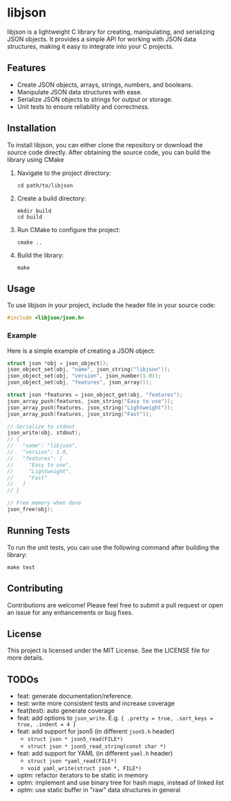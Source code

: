 # libjson

libjson is a lightweight C library for creating, manipulating, and serializing JSON objects. It provides a simple API for working with JSON data structures, making it easy to integrate into your C projects.

## Features

- Create JSON objects, arrays, strings, numbers, and booleans.
- Manipulate JSON data structures with ease.
- Serialize JSON objects to strings for output or storage.
- Unit tests to ensure reliability and correctness.

## Installation

To install libjson, you can either clone the repository or download the source code directly. After obtaining the source code, you can build the library using CMake

1. Navigate to the project directory:

   ```
   cd path/to/libjson
   ```

2. Create a build directory:

   ```
   mkdir build
   cd build
   ```

3. Run CMake to configure the project:

   ```
   cmake ..
   ```

4. Build the library:
   ```
   make
   ```

## Usage

To use libjson in your project, include the header file in your source code:

```c
#include <libjson/json.h>
```

### Example

Here is a simple example of creating a JSON object:

```c
struct json *obj = json_object();
json_object_set(obj, "name", json_string("libjson"));
json_object_set(obj, "version", json_number(1.0));
json_object_set(obj, "features", json_array());

struct json *features = json_object_get(obj, "features");
json_array_push(features, json_string("Easy to use"));
json_array_push(features, json_string("Lightweight"));
json_array_push(features, json_string("Fast"));

// Serialize to stdout
json_write(obj, stdout);
// {
//   "name": "libjson",
//   "version": 1.0,
//   "features": [
//     "Easy to use",
//     "Lightweight",
//     "Fast"
//   ]
// }

// Free memory when done
json_free(obj);
```

## Running Tests

To run the unit tests, you can use the following command after building the library:

```
make test
```

## Contributing

Contributions are welcome! Please feel free to submit a pull request or open an issue for any enhancements or bug fixes.

## License

This project is licensed under the MIT License. See the LICENSE file for more details.

## TODOs

- feat: generate documentation/reference.
- test: write more consistent tests and increase coverage
- feat(test): auto generate coverage
- feat: add options to `json_write`. E.g. `{ .pretty = true, .sort_keys = true, .indent = 4 }`
- feat: add support for json5 (in different `json5.h` header)
  - `struct json * json5_read(FILE*)`
  - `struct json * json5_read_string(const char *)`
- feat: add support for YAML (in different `yaml.h` header)
  - `struct json *yaml_read(FILE*)`
  - `void yaml_write(struct json *, FILE*)`
- optm: refactor iterators to be static in memory
- optm: implement and use binary tree for hash maps, instead of linked list
- optm: use static buffer in "raw" data structures in general
